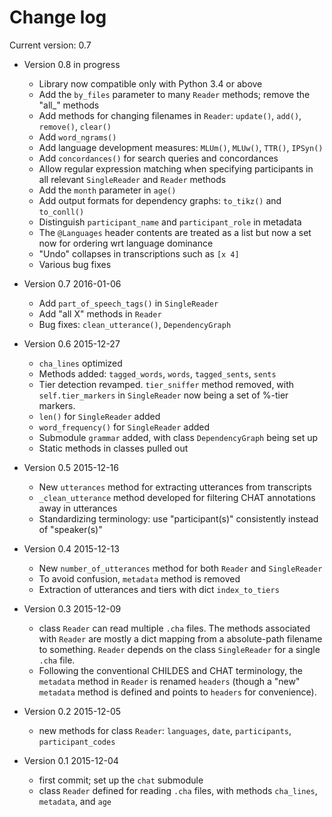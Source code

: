 Change log
==========

Current version: 0.7

- Version 0.8 in progress

    * Library now compatible only with Python 3.4 or above
    * Add the `by_files` parameter to many `Reader` methods; remove the "all_" methods
    * Add methods for changing filenames in `Reader`:
      `update()`, `add()`, `remove()`, `clear()`
    * Add `word_ngrams()`
    * Add language development measures: `MLUm()`, `MLUw()`, `TTR()`, `IPSyn()`
    * Add `concordances()` for search queries and concordances
    * Allow regular expression matching when specifying participants in all relevant `SingleReader` and `Reader` methods
    * Add the `month` parameter in `age()`
    * Add output formats for dependency graphs: `to_tikz()` and `to_conll()`
    * Distinguish `participant_name` and `participant_role` in metadata
    * The `@Languages` header contents are treated as a list but now a set now for ordering wrt language dominance
    * "Undo" collapses in transcriptions such as `[x 4]`
    * Various bug fixes

- Version 0.7 2016-01-06

    * Add `part_of_speech_tags()` in `SingleReader`
    * Add "all X" methods in `Reader`
    * Bug fixes: `clean_utterance()`, `DependencyGraph`

- Version 0.6 2015-12-27

    * `cha_lines` optimized
    * Methods added: `tagged_words`, `words`, `tagged_sents`, `sents`
    * Tier detection revamped. `tier_sniffer` method removed, with `self.tier_markers` in `SingleReader` now being a set of %-tier markers.
    * `len()` for `SingleReader` added
    * `word_frequency()` for `SingleReader` added
    * Submodule `grammar` added, with class `DependencyGraph` being set up
    * Static methods in classes pulled out

- Version 0.5 2015-12-16

    * New `utterances` method for extracting utterances from transcripts
    * `_clean_utterance` method developed for filtering CHAT annotations away in utterances
    * Standardizing terminology: use "participant(s)" consistently instead of "speaker(s)"

- Version 0.4 2015-12-13

    * New `number_of_utterances` method for both `Reader` and `SingleReader`
    * To avoid confusion, `metadata` method is removed
    * Extraction of utterances and tiers with dict `index_to_tiers`

- Version 0.3 2015-12-09

    * class `Reader` can read multiple `.cha` files. The methods associated with `Reader` are mostly a dict mapping from a absolute-path filename to something. `Reader` depends on the class `SingleReader` for a single `.cha` file.
    * Following the conventional CHILDES and CHAT terminology, the `metadata` method in `Reader` is renamed `headers` (though a "new" `metadata` method is defined and points to `headers` for convenience).

- Version 0.2 2015-12-05

    * new methods for class `Reader`: `languages`, `date`, `participants`, `participant_codes`

- Version 0.1 2015-12-04

    * first commit; set up the `chat` submodule
    * class `Reader` defined for reading `.cha` files, with methods `cha_lines`, `metadata`, and `age`

